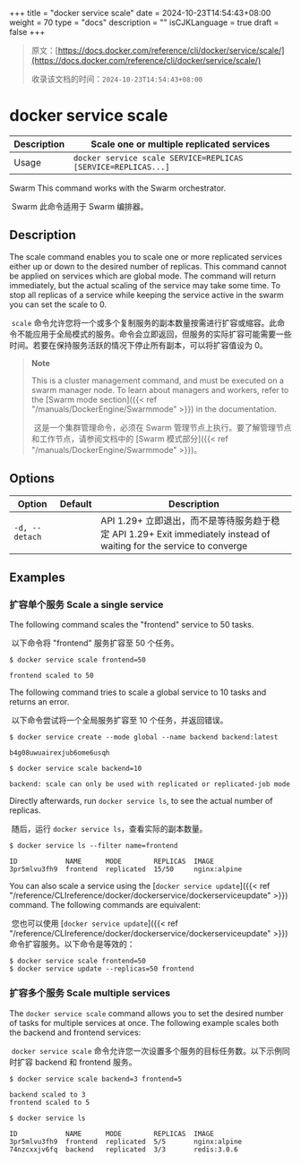 +++
title = "docker service scale"
date = 2024-10-23T14:54:43+08:00
weight = 70
type = "docs"
description = ""
isCJKLanguage = true
draft = false
+++

> 原文：[https://docs.docker.com/reference/cli/docker/service/scale/](https://docs.docker.com/reference/cli/docker/service/scale/)
>
> 收录该文档的时间：`2024-10-23T14:54:43+08:00`

# docker service scale

| Description | Scale one or multiple replicated services                    |
| :---------- | ------------------------------------------------------------ |
| Usage       | `docker service scale SERVICE=REPLICAS [SERVICE=REPLICAS...]` |

Swarm This command works with the Swarm orchestrator.

​	Swarm 此命令适用于 Swarm 编排器。

## Description

The scale command enables you to scale one or more replicated services either up or down to the desired number of replicas. This command cannot be applied on services which are global mode. The command will return immediately, but the actual scaling of the service may take some time. To stop all replicas of a service while keeping the service active in the swarm you can set the scale to 0.

​	`scale` 命令允许您将一个或多个复制服务的副本数量按需进行扩容或缩容。此命令不能应用于全局模式的服务。命令会立即返回，但服务的实际扩容可能需要一些时间。若要在保持服务活跃的情况下停止所有副本，可以将扩容值设为 0。

> **Note**
>
> This is a cluster management command, and must be executed on a swarm manager node. To learn about managers and workers, refer to the [Swarm mode section]({{< ref "/manuals/DockerEngine/Swarmmode" >}}) in the documentation.
>
> ​	这是一个集群管理命令，必须在 Swarm 管理节点上执行。要了解管理节点和工作节点，请参阅文档中的 [Swarm 模式部分]({{< ref "/manuals/DockerEngine/Swarmmode" >}})。

## Options

| Option         | Default | Description                                                  |
| -------------- | ------- | ------------------------------------------------------------ |
| `-d, --detach` |         | API 1.29+ 立即退出，而不是等待服务趋于稳定  API 1.29+ Exit immediately instead of waiting for the service to converge |

## Examples

### 扩容单个服务 Scale a single service

The following command scales the "frontend" service to 50 tasks.

​	以下命令将 "frontend" 服务扩容至 50 个任务。



```console
$ docker service scale frontend=50

frontend scaled to 50
```

The following command tries to scale a global service to 10 tasks and returns an error.

​	以下命令尝试将一个全局服务扩容至 10 个任务，并返回错误。



```console
$ docker service create --mode global --name backend backend:latest

b4g08uwuairexjub6ome6usqh

$ docker service scale backend=10

backend: scale can only be used with replicated or replicated-job mode
```

Directly afterwards, run `docker service ls`, to see the actual number of replicas.

​	随后，运行 `docker service ls`，查看实际的副本数量。



```console
$ docker service ls --filter name=frontend

ID            NAME      MODE        REPLICAS  IMAGE
3pr5mlvu3fh9  frontend  replicated  15/50     nginx:alpine
```

You can also scale a service using the [`docker service update`]({{< ref "/reference/CLIreference/docker/dockerservice/dockerserviceupdate" >}}) command. The following commands are equivalent:

​	您也可以使用 [`docker service update`]({{< ref "/reference/CLIreference/docker/dockerservice/dockerserviceupdate" >}}) 命令扩容服务。以下命令是等效的：

```console
$ docker service scale frontend=50
$ docker service update --replicas=50 frontend
```

### 扩容多个服务 Scale multiple services

The `docker service scale` command allows you to set the desired number of tasks for multiple services at once. The following example scales both the backend and frontend services:

​	`docker service scale` 命令允许您一次设置多个服务的目标任务数。以下示例同时扩容 backend 和 frontend 服务。



```console
$ docker service scale backend=3 frontend=5

backend scaled to 3
frontend scaled to 5

$ docker service ls

ID            NAME      MODE        REPLICAS  IMAGE
3pr5mlvu3fh9  frontend  replicated  5/5       nginx:alpine
74nzcxxjv6fq  backend   replicated  3/3       redis:3.0.6
```

